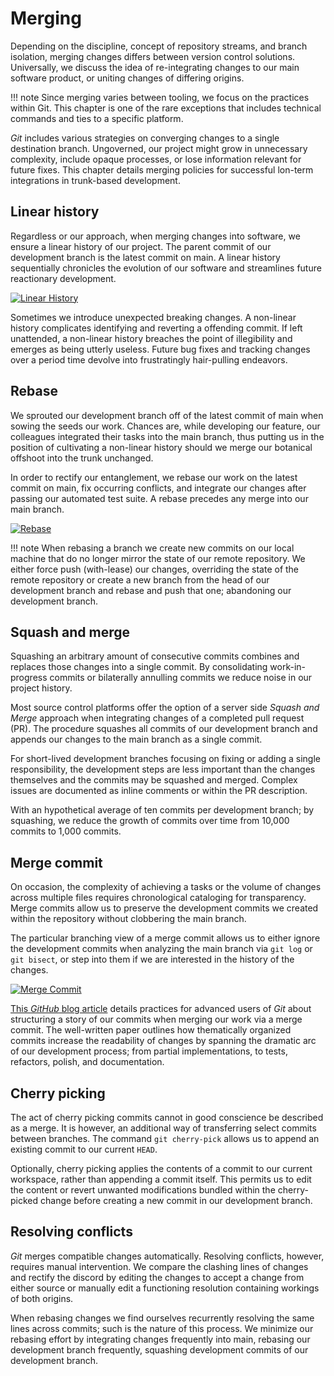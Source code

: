 # Merging

Depending on the discipline, concept of repository streams, and branch isolation, merging changes differs between version control solutions. Universally, we discuss the idea of re-integrating changes to our main software product, or uniting changes of differing origins.

!!! note
    Since merging varies between tooling, we focus on the practices within Git. This chapter is one of the rare exceptions that includes technical commands and ties to a specific platform.

*Git* includes various strategies on converging changes to a single destination branch. Ungoverned, our project might grow in unnecessary complexity, include opaque processes, or lose information relevant for future fixes. This chapter details merging policies for successful lon-term integrations in trunk-based development.

## Linear history

Regardless or our approach, when merging changes into software, we ensure a linear history of our project. The parent commit of our development branch is the latest commit on main. A linear history sequentially chronicles the evolution of our software and streamlines future reactionary development.

[![Linear History](../../../assets/images/book/anatomy-of-a-code-change/linear-history.webp)](../../../assets/images/book/anatomy-of-a-code-change/linear-history.png)

Sometimes we introduce unexpected breaking changes. A non-linear history complicates identifying and reverting a offending commit. If left unattended, a non-linear history breaches the point of illegibility and emerges as being utterly useless. Future bug fixes and tracking changes over a period time devolve into frustratingly hair-pulling endeavors.

## Rebase

We sprouted our development branch off of the latest commit of main when sowing the seeds our work. Chances are, while developing our feature, our colleagues integrated their tasks into the main branch, thus putting us in the position of cultivating a non-linear history should we merge our botanical offshoot into the trunk unchanged.

In order to rectify our entanglement, we rebase our work on the latest commit on main, fix occurring conflicts, and integrate our changes after passing our automated test suite. A rebase precedes any merge into our main branch.

[![Rebase](../../../assets/images/book/anatomy-of-a-code-change/rebase.webp)](../../../assets/images/book/anatomy-of-a-code-change/rebase.png)

!!! note
    When rebasing a branch we create new commits on our local machine that do no longer mirror the state of our remote repository. We either force push (with-lease) our changes, overriding the state of the remote repository or create a new branch from the head of our development branch and rebase and push that one; abandoning our development branch.

## Squash and merge

Squashing an arbitrary amount of consecutive commits combines and replaces those changes into a single commit. By consolidating work-in-progress commits or bilaterally annulling commits we reduce noise in our project history.

Most source control platforms offer the option of a server side *Squash and Merge* approach when integrating changes of a completed pull request (PR). The procedure squashes all commits of our development branch and appends our changes to the main branch as a single commit.

For short-lived development branches focusing on fixing or adding a single responsibility, the development steps are less important than the changes themselves and the commits may be squashed and merged. Complex issues are documented as inline comments or within the PR description.

With an hypothetical average of ten commits per development branch; by squashing, we reduce the growth of commits over time from 10,000 commits to 1,000 commits.

## Merge commit

On occasion, the complexity of achieving a tasks or the volume of changes across multiple files requires chronological cataloging for transparency. Merge commits allow us to preserve the development commits we created within the repository without clobbering the main branch.

The particular branching view of a merge commit allows us to either ignore the development commits when analyzing the main branch via `git log` or `git bisect`, or step into them if we are interested in the history of the changes.

[![Merge Commit](../../../assets/images/book/anatomy-of-a-code-change/merge-commit.webp)](../../../assets/images/book/anatomy-of-a-code-change/merge-commit.png)

[This *GitHub* blog article](https://github.blog/2022-06-30-write-better-commits-build-better-projects/) details practices for advanced users of *Git* about structuring a story of our commits when merging our work via a merge commit. The well-written paper outlines how thematically organized commits increase the readability of changes by spanning the dramatic arc of our development process; from partial implementations, to tests, refactors, polish, and documentation.

## Cherry picking

The act of cherry picking commits cannot in good conscience be described as a merge. It is however, an additional way of transferring select commits between branches. The command `git cherry-pick` allows us to append an existing commit to our current `HEAD`.

Optionally, cherry picking applies the contents of a commit to our current workspace, rather than appending a commit itself. This permits us to edit the content or revert unwanted modifications bundled within the cherry-picked change before creating a new commit in our development branch.

## Resolving conflicts

*Git* merges compatible changes automatically. Resolving conflicts, however, requires manual intervention. We compare the clashing lines of changes and rectify the discord by editing the changes to accept a change from either source or manually edit a functioning resolution containing workings of both origins.

When rebasing changes we find ourselves recurrently resolving the same lines across commits; such is the nature of this process. We minimize our rebasing effort by integrating changes frequently into main, rebasing our development branch frequently, squashing development commits of our development branch.
